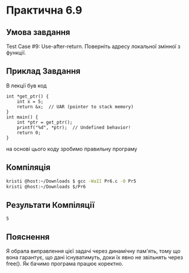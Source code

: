 # Практична 6.9
## Умова завдання
Test Case #9: Use-after-return. Поверніть адресу локальної змінної з функції.
## Приклад Завдання
В лекції був код 
```text
int *get_ptr() {
    int x = 5;
    return &x;  // UAR (pointer to stack memory)
}
int main() {
    int *ptr = get_ptr();
    printf("%d", *ptr);  // Undefined behavior!
    return 0;
}
```
на основі цього коду зробимо правильну програму 
## Компіляція 
```bash
kristi @host:~/Downloads $ gcc -WaII Pr6.c -0 Pr5 
kristi @host:~/Downloads $/Pr6
```
## Результати Компіляції 
```text
5
```
## Пояснення 
Я обрала виправлення цієї задачі через динамічну пам'ять, тому що вона гарантує, що дані існуватимуть, доки їх явно не звільнять через free(). Як бачимо програма працює коректно.
